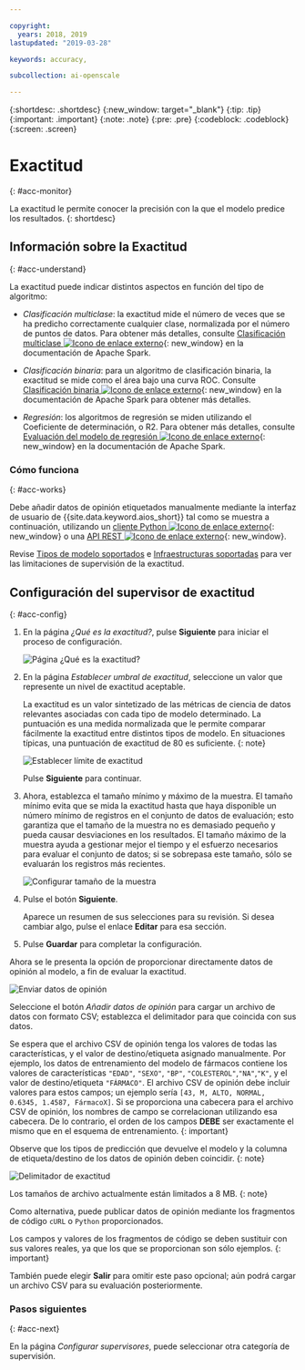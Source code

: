 ```yaml
---

copyright:
  years: 2018, 2019
lastupdated: "2019-03-28"

keywords: accuracy, 

subcollection: ai-openscale

---
```


{:shortdesc: .shortdesc}
{:new_window: target="_blank"}
{:tip: .tip}
{:important: .important}
{:note: .note}
{:pre: .pre}
{:codeblock: .codeblock}
{:screen: .screen}

# Exactitud
{: #acc-monitor}

La exactitud le permite conocer la precisión con la que el modelo predice los resultados.
{: shortdesc}

## Información sobre la Exactitud
{: #acc-understand}

La exactitud puede indicar distintos aspectos en función del tipo de algoritmo:

- *Clasificación multiclase*: la exactitud mide el número de veces que se ha predicho correctamente cualquier clase, normalizada por el número de puntos de datos. Para obtener más detalles, consulte [Clasificación multiclase ![Icono de enlace externo](../../icons/launch-glyph.svg "Icono de enlace externo")](https://spark.apache.org/docs/2.1.0/mllib-evaluation-metrics.html#multiclass-classification){: new_window} en la documentación de Apache Spark.

- *Clasificación binaria*: para un algoritmo de clasificación binaria, la exactitud se mide como el área bajo una curva ROC. Consulte [Clasificación binaria ![Icono de enlace externo](../../icons/launch-glyph.svg "Icono de enlace externo")](https://spark.apache.org/docs/2.1.0/mllib-evaluation-metrics.html#binary-classification){: new_window} en la documentación de Apache Spark para obtener más detalles.

- *Regresión*: los algoritmos de regresión se miden utilizando el Coeficiente de determinación, o R2. Para obtener más detalles, consulte [Evaluación del modelo de regresión ![Icono de enlace externo](../../icons/launch-glyph.svg "Icono de enlace externo")](https://spark.apache.org/docs/2.1.0/mllib-evaluation-metrics.html#regression-model-evaluation){: new_window} en la documentación de Apache Spark.

### Cómo funciona
{: #acc-works}

Debe añadir datos de opinión etiquetados manualmente mediante la interfaz de usuario de {{site.data.keyword.aios_short}} tal como se muestra a continuación, utilizando un [cliente Python ![Icono de enlace externo](../../icons/launch-glyph.svg "Icono de enlace externo")](http://ai-openscale-python-client.mybluemix.net/#feedbacklogging){: new_window} o una [API REST ![Icono de enlace externo](../../icons/launch-glyph.svg "Icono de enlace externo")](https://cloud.ibm.com/apidocs/ai-openscale#post-feedback-payload){: new_window}.

Revise [Tipos de modelo soportados](/docs/services/ai-openscale?topic=ai-openscale-in-ov#in-mod) e [Infraestructuras soportadas](/docs/services/ai-openscale?topic=ai-openscale-in-ov#in-fram) para ver las limitaciones de supervisión de la exactitud.

<!---
You need to add manually-labelled data into your feedback table for the accuracy computation to trigger. The feedback table is in the posgres schema with the name <model_id>_feedback.

You can create a performance monitoring system for your predictive models by creating an evaluation instance, and then defining the metrics and triggers for the automatic retraining and deploying of the new model. Spark, Keras and TensorFlow models are supported at this stage, with the following requirements:

- A training definition must be stored in the repository
- `training_data_reference` - must be defined as a part of the stored model's metadata
- `training_definition_url` - must be defined as a part of the stored model's metadata

Use the available [REST API ![External link icon](../../icons/launch-glyph.svg "External link icon")](https://watson-ml-api.mybluemix.net/){: new_window} end-points directly to provide feedback data and kick off evaluation activities. For more information, see the [WML documentation ![External link icon](../../icons/launch-glyph.svg "External link icon")](https://dataplatform.cloud.ibm.com/docs/content/analyze-data/ml-continuous-learning.html?audience=wdp&context=wdp){: new_window}.
--->

## Configuración del supervisor de exactitud
{: #acc-config}

1.  En la página *¿Qué es la exactitud?*, pulse **Siguiente** para iniciar el proceso de configuración.

    ![Página ¿Qué es la exactitud?](images/accuracy-what-is.png)

1.  En la página *Establecer umbral de exactitud*, seleccione un valor que represente un nivel de exactitud aceptable.

    La exactitud es un valor sintetizado de las métricas de ciencia de datos relevantes asociadas con cada tipo de modelo determinado. La puntuación es una medida normalizada que le permite comparar fácilmente la exactitud entre distintos tipos de modelo. En situaciones típicas, una puntuación de exactitud de 80 es suficiente.
    {: note}

    ![Establecer límite de exactitud](images/accuracy-set-limit.png)

    Pulse **Siguiente** para continuar.

1.  Ahora, establezca el tamaño mínimo y máximo de la muestra. El tamaño mínimo evita que se mida la exactitud hasta que haya disponible un número mínimo de registros en el conjunto de datos de evaluación; esto garantiza que el tamaño de la muestra no es demasiado pequeño y pueda causar desviaciones en los resultados. El tamaño máximo de la muestra ayuda a gestionar mejor el tiempo y el esfuerzo necesarios para evaluar el conjunto de datos; si se sobrepasa este tamaño, sólo se evaluarán los registros más recientes.

     ![Configurar tamaño de la muestra](images/accuracy-config-sample.png)

1.  Pulse el botón **Siguiente**.

    Aparece un resumen de sus selecciones para su revisión. Si desea cambiar algo, pulse el enlace **Editar** para esa sección.

1.  Pulse **Guardar** para completar la configuración.

Ahora se le presenta la opción de proporcionar directamente datos de opinión al modelo, a fin de evaluar la exactitud.

  ![Enviar datos de opinión](images/accuracy-send-feedback0.png)

Seleccione el botón *Añadir datos de opinión* para cargar un archivo de datos con formato CSV; establezca el delimitador para que coincida con sus datos.

Se espera que el archivo CSV de opinión tenga los valores de todas las características, y el valor de destino/etiqueta asignado manualmente. Por ejemplo, los datos de entrenamiento del modelo de fármacos contiene los valores de características `"EDAD"`, `"SEXO"`, `"BP"`, `"COLESTEROL"`,`"NA"`,`"K"`, y el valor de destino/etiqueta `"FÁRMACO"`. El archivo CSV de opinión debe incluir valores para estos campos; un ejemplo sería `[43, M, ALTO, NORMAL, 0.6345, 1.4587, FármacoX]`. Si se proporciona una cabecera para el archivo CSV de opinión, los nombres de campo se correlacionan utilizando esa cabecera. De lo contrario, el orden de los campos **DEBE** ser exactamente el mismo que en el esquema de entrenamiento.
{: important}

Observe que los tipos de predicción que devuelve el modelo y la columna de etiqueta/destino de los datos de opinión deben coincidir.
{: note}

  ![Delimitador de exactitud](images/accuracy-delimit.png)

Los tamaños de archivo actualmente están limitados a 8 MB.
{: note}

Como alternativa, puede publicar datos de opinión mediante los fragmentos de código `cURL` o `Python` proporcionados.

Los campos y valores de los fragmentos de código se deben sustituir con sus valores reales, ya que los que se proporcionan son sólo ejemplos.
{: important}

También puede elegir **Salir** para omitir este paso opcional; aún podrá cargar un archivo CSV para su evaluación posteriormente.

### Pasos siguientes
{: #acc-next}

En la página *Configurar supervisores*, puede seleccionar otra categoría de supervisión.
